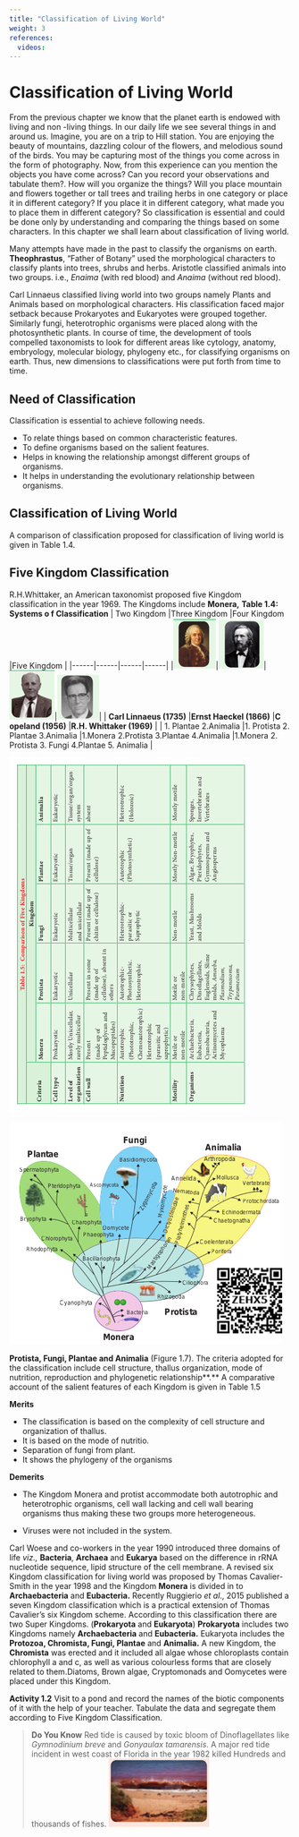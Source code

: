 ```yaml
---
title: "Classification of Living World"
weight: 3
references:
  videos:
---
```


# Classification of Living World

From the previous chapter we know that the planet earth is endowed with living and non -living things. In our daily life we see several things in and around us. Imagine, you are on a trip to Hill station. You are enjoying the beauty of mountains, dazzling colour of the flowers, and melodious sound of the birds. You may be capturing most of the things you come across in the form of photography. Now, from this experience can you mention the objects you have come across? Can you record your observations and tabulate them?. How will you organize the things? Will you place mountain and flowers together or tall trees and trailing herbs in one category or place it in different category? If you place it in different category, what made you to place them in different category? So classification is essential and could be done only by understanding and comparing the things based on some characters. In this chapter we shall learn about classification of living world.

Many attempts have made in the past to classify the organisms on earth. **Theophrastus**, “Father of Botany” used the morphological characters to classify plants into trees, shrubs and herbs. Aristotle classified animals into two groups. i.e., _Enaima_ (with red blood) and _Anaima_ (without red blood).

Carl Linnaeus classified living world into two groups namely Plants and Animals based on morphological characters. His classification faced major setback because Prokaryotes and Eukaryotes were grouped together. Similarly fungi, heterotrophic organisms were placed along with the photosynthetic plants. In course of time, the development of tools compelled taxonomists to look for different areas like cytology, anatomy, embryology, molecular biology, phylogeny etc., for classifying organisms on earth. Thus, new dimensions to classifications were put forth from time to time.

## Need of Classification

Classification is essential to achieve following needs.

- To relate things based on common characteristic features.
- To define organisms based on the salient features.
- Helps in knowing the relationship amongst different groups of organisms.
- It helps in understanding the evolutionary relationship between organisms.

## Classification of Living World

A comparison of classification proposed for classification of living world is given in Table 1.4.

## Five Kingdom Classification

R.H.Whittaker, an American taxonomist proposed five Kingdom classification in the year 1969. The Kingdoms include **Monera,**
**Table 1.4: Systems o f Classification**
| Two Kingdom |Three Kingdom |Four Kingdom |Five Kingdom |
|------|------|------|------|
|![Alt text](card.png)|![Alt text](three.png)|![Alt text](four.png)|![Alt text](five.png)|
| **Carl Linnaeus (1735)** |**Ernst Haeckel (1866)** |**C opeland (1956)** |**R.H. Whittaker (1969)** |
| 1. Plantae 2.Animalia |1. Protista 2. Plantae 3.Animalia |1.Monera 2.Protista 3.Plantae 4.Animalia |1.Monera 2. Protista 3. Fungi 4.Plantae 5. Animalia |

![Alt text](comparsion.png)

![Alt text](1.11.png)

**Protista, Fungi, Plantae and Animalia** (Figure 1.7). The criteria adopted for the classification include cell structure, thallus organization, mode of nutrition, reproduction and phylogenetic relationship**.** A comparative account of the salient features of each Kingdom is given in Table 1.5

**Merits**

- The classification is based on the complexity of cell structure and organization of thallus.
- It is based on the mode of nutritio.
- Separation of fungi from plant.
- It shows the phylogeny of the organisms

**Demerits**

- The Kingdom Monera and protist accommodate both autotrophic and heterotrophic organisms, cell wall lacking and cell wall bearing organisms thus making these two groups more heterogeneous.

- Viruses were not included in the system.

Carl Woese and co-workers in the year 1990 introduced three domains of life _viz.,_ **Bacteria**, **Archaea** and **Eukarya** based on the difference in rRNA nucleotide sequence, lipid structure of the cell membrane. A revised six Kingdom classification for living world was proposed by Thomas Cavalier-Smith in the year 1998 and the Kingdom **Monera** is divided in to **Archaebacteria** and **Eubacteria.** Recently Ruggierio _et al_., 2015 published a seven Kingdom classification which is a practical extension of Thomas Cavalier’s six Kingdom scheme. According to this classification there are two Super Kingdoms. (**Prokaryota** and **Eukaryota**) **Prokaryota** includes two Kingdoms namely **Archaebacteria** and **Eubacteria.** Eukaryota includes the **Protozoa, Chromista, Fungi, Plantae** and **Animalia.** A new Kingdom, the **Chromista** was erected and it included all algae whose chloroplasts contain chlorophyll a and c, as well as various colourless forms that are closely related to them.Diatoms, Brown algae, Cryptomonads and Oomycetes were placed under this Kingdom.

**Activity 1.2**
Visit to a pond and record the names of the biotic components of it with the help of your teacher. Tabulate the data and segregate them according to Five Kingdom Classification.

> **Do You Know**
> Red tide is caused by toxic bloom of Dinoflagellates like _Gymnodinium_ _breve_ and _Gonyaulax_ _tamarensis_. A major red tide incident in west coast of Florida in the year 1982 killed Hundreds and thousands of fishes.
> ![Alt text](1.12.png)
